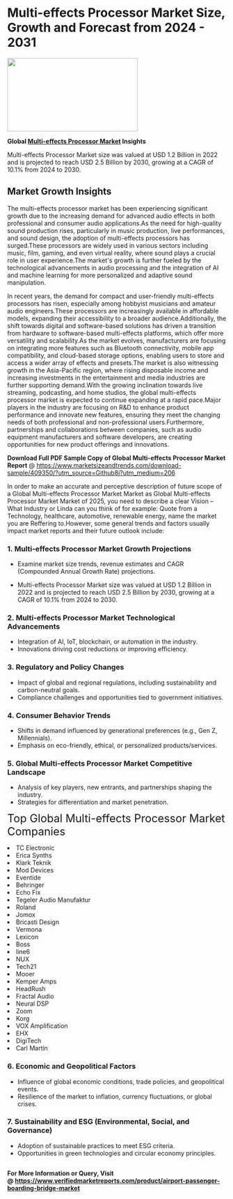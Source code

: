 <H1>Multi-effects Processor Market Size, Growth and Forecast from 2024 - 2031</H1><img class="aligncenter size-medium wp-image-584254" src="https://thirdeyenews.in/wp-content/uploads/2024/09/Global-Market-Research-300x168.jpeg" alt="" width="300" height="168" /><p><strong>Global&nbsp;<a href="https://www.marketsizeandtrends.com/download-sample/409350/?utm_source=Github8j?utm_medium=206">Multi-effects Processor Market</a> Insights</strong></p><p>Multi-effects Processor Market size was valued at USD 1.2 Billion in 2022 and is projected to reach USD 2.5 Billion by 2030, growing at a CAGR of 10.1% from 2024 to 2030.</p><p><h2>Market Growth Insights</h2> <p>The multi-effects processor market has been experiencing significant growth due to the increasing demand for advanced audio effects in both professional and consumer audio applications.As the need for high-quality sound production rises, particularly in music production, live performances, and sound design, the adoption of multi-effects processors has surged.These processors are widely used in various sectors including music, film, gaming, and even virtual reality, where sound plays a crucial role in user experience.The market's growth is further fueled by the technological advancements in audio processing and the integration of AI and machine learning for more personalized and adaptive sound manipulation.</p> <p>In recent years, the demand for compact and user-friendly multi-effects processors has risen, especially among hobbyist musicians and amateur audio engineers.These processors are increasingly available in affordable models, expanding their accessibility to a broader audience.Additionally, the shift towards digital and software-based solutions has driven a transition from hardware to software-based multi-effects platforms, which offer more versatility and scalability.As the market evolves, manufacturers are focusing on integrating more features such as Bluetooth connectivity, mobile app compatibility, and cloud-based storage options, enabling users to store and access a wider array of effects and presets.The market is also witnessing growth in the Asia-Pacific region, where rising disposable income and increasing investments in the entertainment and media industries are further supporting demand.With the growing inclination towards live streaming, podcasting, and home studios, the global multi-effects processor market is expected to continue expanding at a rapid pace.Major players in the industry are focusing on R&D to enhance product performance and innovate new features, ensuring they meet the changing needs of both professional and non-professional users.Furthermore, partnerships and collaborations between companies, such as audio equipment manufacturers and software developers, are creating opportunities for new product offerings and innovations.<p><span class=""><strong>Download Full PDF Sample Copy of Global Multi-effects Processor Market Report</strong> @ <a href="https://www.marketsizeandtrends.com/download-sample/409350/?utm_source=Github8j?utm_medium=206" target="_blank">https://www.marketsizeandtrends.com/download-sample/409350/?utm_source=Github8j?utm_medium=206</a></span></p><p>In order to make an accurate and perceptive description of future scope of a Global&nbsp;Multi-effects Processor Market Market as Global&nbsp;Multi-effects Processor Market Market of 2025, you need to describe a clear Vision &ndash; What Industry or Linda can you think of for example: Quote from a Technology, healthcare, automotive, renewable energy, name the market you are Reffering to.However, some general trends and factors usually impact market reports and their future outlook include:</p><h3>1.&nbsp;<strong>Multi-effects Processor Market Growth Projections</strong></h3><ul><li>Examine market size trends, revenue estimates and CAGR (Compounded Annual Growth Rate) projections.</li><li><p>Multi-effects Processor Market size was valued at USD 1.2 Billion in 2022 and is projected to reach USD 2.5 Billion by 2030, growing at a CAGR of 10.1% from 2024 to 2030.</p></li></ul><h3>2.&nbsp;<strong>Multi-effects Processor Market Technological Advancements</strong></h3><ul><li>Integration of AI, IoT, blockchain, or automation in the industry.</li><li>Innovations driving cost reductions or improving efficiency.</li></ul><h3>3.&nbsp;<strong>Regulatory and Policy Changes</strong></h3><ul><li>Impact of global and regional regulations, including sustainability and carbon-neutral goals.</li><li>Compliance challenges and opportunities tied to government initiatives.</li></ul><h3>4.&nbsp;<strong>Consumer Behavior Trends</strong></h3><ul><li>Shifts in demand influenced by generational preferences (e.g., Gen Z, Millennials).</li><li>Emphasis on eco-friendly, ethical, or personalized products/services.</li></ul><h3>5.&nbsp;<strong>Global Multi-effects Processor Market Competitive Landscape</strong></h3><ul><li>Analysis of key players, new entrants, and partnerships shaping the industry.</li><li>Strategies for differentiation and market penetration.</li></ul><p data-pm-slice="1 1 []"><span style="color: inherit; font-family: inherit; font-size: 25px;">Top Global Multi-effects Processor Market Companies</span></p><div class="" data-test-id=""><p><li>TC Electronic</li><li> Erica Synths</li><li> Klark Teknik</li><li> Mod Devices</li><li> Eventide</li><li> Behringer</li><li> Echo Fix</li><li> Tegeler Audio Manufaktur</li><li> Roland</li><li> Jomox</li><li> Bricasti Design</li><li> Vermona</li><li> Lexicon</li><li> Boss</li><li> line6</li><li> NUX</li><li> Tech21</li><li> Mooer</li><li> Kemper Amps</li><li> HeadRush</li><li> Fractal Audio</li><li> Neural DSP</li><li> Zoom</li><li> Korg</li><li> VOX Amplification</li><li> EHX</li><li> DigiTech</li><li> Carl Martin</li></p></div><h3>6.&nbsp;<strong>Economic and Geopolitical Factors</strong></h3><ul><li>Influence of global economic conditions, trade policies, and geopolitical events.</li><li>Resilience of the market to inflation, currency fluctuations, or global crises.</li></ul><h3>7.&nbsp;<strong>Sustainability and ESG (Environmental, Social, and Governance)</strong></h3><ul><li>Adoption of sustainable practices to meet ESG criteria.</li><li>Opportunities in green technologies and circular economy principles.</li></ul><h2><strong style="font-size: 14px;">For More Information or Query, Visit @&nbsp;</strong><a style="background-color: #ffffff; font-size: 14px;" href="https://www.marketsizeandtrends.com/report/multi-effects-processor-market/" target="_blank">https://www.verifiedmarketreports.com/product/airport-passenger-boarding-bridge-market</a></h2>